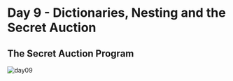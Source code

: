 # Day 9 - Dictionaries, Nesting and the Secret Auction

## The Secret Auction Program

![day09](https://user-images.githubusercontent.com/98851253/154522091-bcd0d5fc-70f0-4d04-adcf-276bafbeb69f.gif)
